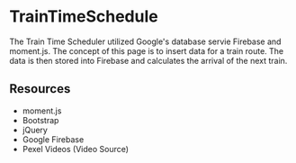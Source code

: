 # TrainTimeSchedule

The Train Time Scheduler utilized Google's database servie Firebase and moment.js. The concept of this page is to insert data for a train route. The data is then stored into Firebase and calculates the arrival of the next train.

## Resources
- moment.js
- Bootstrap
- jQuery
- Google Firebase
- Pexel Videos (Video Source)